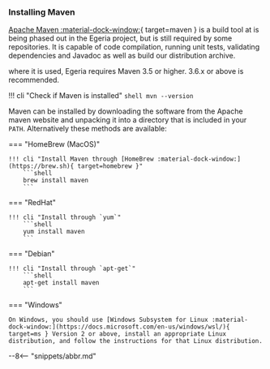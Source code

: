 <!-- SPDX-License-Identifier: CC-BY-4.0 -->
<!-- Copyright Contributors to the ODPi Egeria project. -->

### Installing Maven

[Apache Maven :material-dock-window:](https://maven.apache.org/){ target=maven } is a build tool at is being phased out in the Egeria project, but is still required by some repositories. It is capable of code compilation, running unit tests, validating dependencies and Javadoc as well as build our distribution archive.

where it is used, Egeria requires Maven 3.5 or higher. 3.6.x or above is recommended.

!!! cli "Check if Maven is installed"
    ```shell
    mvn --version
    ```

Maven can be installed by downloading the software from the Apache maven website and unpacking it into a directory that is included in your `PATH`. Alternatively these methods are available:

=== "HomeBrew (MacOS)"

    !!! cli "Install Maven through [HomeBrew :material-dock-window:](https://brew.sh){ target=homebrew }"
        ```shell
        brew install maven
        ```

=== "RedHat"

    !!! cli "Install through `yum`"
        ```shell
        yum install maven
        ```

=== "Debian"

    !!! cli "Install through `apt-get`"
        ```shell
        apt-get install maven
        ```

=== "Windows"

    On Windows, you should use [Windows Subsystem for Linux :material-dock-window:](https://docs.microsoft.com/en-us/windows/wsl/){ target=ms } Version 2 or above, install an appropriate Linux distribution, and follow the instructions for that Linux distribution.


--8<-- "snippets/abbr.md"

